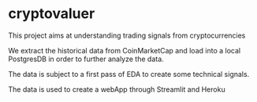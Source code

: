 # cryptovaluer

This project aims at understanding trading signals from cryptocurrencies

We extract the historical data from CoinMarketCap and load into a local PostgresDB in order to further analyze the data.

The data is subject to a first pass of EDA to create some technical signals.

The data is used to create a webApp through Streamlit and Heroku
